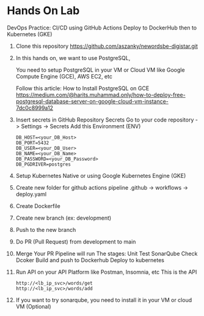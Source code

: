 # Hands On Lab

DevOps Practice: CI/CD using GitHub Actions Deploy to DockerHub then to Kubernetes (GKE)


1. Clone this repository
https://github.com/aszanky/newordsbe-digistar.git

2. In this hands on, we want to use PostgreSQL,

    You need to setup PostgreSQL in your VM or Cloud VM like Google Compute Engine (GCE), AWS EC2, etc

    Follow this article: How to Install PostgreSQL on GCE
    https://medium.com/@harits.muhammad.only/how-to-deploy-free-postgresql-database-server-on-google-cloud-vm-instance-7dc0c8999a12

3. Insert secrets in GitHub Repository Secrets
Go to your code repository -> Settings -> Secrets
Add this Environment (ENV)

    ```env
    DB_HOST=<your_DB_Host>
    DB_PORT=5432
    DB_USER=<your_DB_User>
    DB_NAME=<your_DB_Name>
    DB_PASSWORD=<your_DB_Password>
    DB_PGDRIVER=postgres
    ```

4. Setup Kubernetes Native or using Google Kubernetes Engine (GKE)

5. Create new folder for github actions pipeline
.github -> workflows -> deploy.yaml
6. Create Dockerfile
7. Create new branch (ex: development)
8. Push to the new branch
9. Do PR (Pull Request) from development to main
10. Merge Your PR
    Pipeline will run
    The stages:
        Unit Test
        SonarQube Check
        Dcoker Build and push to Dockerhub
        Deploy to kubernetes

11. Run API on your API Platform like Postman, Insomnia, etc
    This is the API

    ```plain
    http://<lb_ip_svc>/words/get
    http://<lb_ip_svc>/words/add
    ```

12. If you want to try sonarqube, you need to install it in your VM or cloud VM (Optional)
